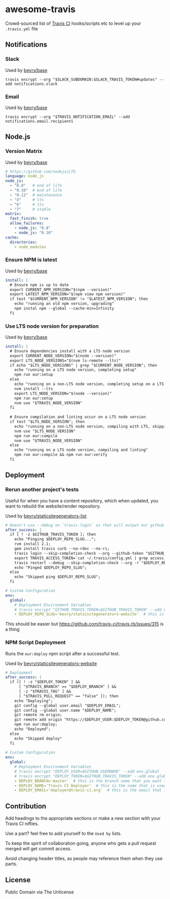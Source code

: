 # awesome-travis

Crowd-sourced list of [Travis CI](https://travis-ci.org) hooks/scripts etc to level up your `.travis.yml` file


## Notifications

### Slack

Used by [bevry/base](https://github.com/bevry/base)

```
travis encrypt --org "$SLACK_SUBDOMAIN:$SLACK_TRAVIS_TOKEN#updates" --add notifications.slack
```

### Email

Used by [bevry/base](https://github.com/bevry/base)

```
travis encrypt --org "$TRAVIS_NOTIFICATION_EMAIL" --add notifications.email.recipients
```


## Node.js

### Version Matrix

Used by [bevry/base](https://github.com/bevry/base)

``` yaml
# https://github.com/nodejs/LTS
language: node_js
node_js:
  - "0.8"   # end of life
  - "0.10"  # end of life
  - "0.12"  # maintenance
  - "4"     # lts
  - "6"     # lts
  - "7"     # stable
matrix:
  fast_finish: true
  allow_failures:
    - node_js: "0.8"
    - node_js: "0.10"
cache:
  directories:
    - node_modules
```

### Ensure NPM is latest

Used by [bevry/base](https://github.com/bevry/base)

``` yaml
install: |
  # Ensure npm is up to date
  export CURRENT_NPM_VERSION="$(npm --version)"
  export LATEST_NPM_VERSION="$(npm view npm version)"
  if test "$CURRENT_NPM_VERSION" != "$LATEST_NPM_VERSION"; then
    echo "running an old npm version, upgrading"
    npm instal npm --global --cache-min=Infinity
  fi
```

### Use LTS node version for preparation

Used by [bevry/base](https://github.com/bevry/base)

``` yaml
install: |
  # Ensure dependencies install with a LTS node version
  export CURRENT_NODE_VERSION="$(node --version)"
  export LTS_NODE_VERSIONS="$(nvm ls-remote --lts)"
  if echo "$LTS_NODE_VERSIONS" | grep "$CURRENT_NODE_VERSION"; then
    echo "running on a LTS node version, completing setup"
    npm run our:setup
  else
    echo "running on a non-LTS node version, completing setup on a LTS node version"
    nvm install --lts
    export LTS_NODE_VERSION="$(node --version)"
    npm run our:setup
    nvm use "$TRAVIS_NODE_VERSION"
  fi
  
  # Ensure compilation and linting occur on a LTS node version
  if test "$LTS_NODE_VERSION"; then
    echo "running on a non-LTS node version, compiling with LTS, skipping linting"
    nvm use "$LTS_NODE_VERSION"
    npm run our:compile
    nvm use "$TRAVIS_NODE_VERSION"
  else
    echo "running on a LTS node version, compiling and linting"
    npm run our:compile && npm run our:verify
  fi
```


## Deployment

### Rerun another project's tests

Useful for when you have a content repository, which when updated, you want to rebuild the website/render repository.

Used by [bevry/staticsitegenerators-list](https://github.com/bevry/staticsitegenerators-list)

``` yaml
# Doesn't use --debug on `travis login` as that will output our github token
after_success: |
  if [ ! -z $GITHUB_TRAVIS_TOKEN ]; then
    echo "Pinging $DEPLOY_REPO_SLUG...";
    rvm install 2.1;
    gem install travis curb --no-rdoc --no-ri;
    travis login --skip-completion-check --org --github-token "$GITHUB_TRAVIS_TOKEN";
    export TRAVIS_ACCESS_TOKEN=`cat ~/.travis/config.yml | grep access_token | sed 's/ *access_token: *//'`;
    travis restart --debug --skip-completion-check --org -r "$DEPLOY_REPO_SLUG" -t "$TRAVIS_ACCESS_TOKEN";
    echo "Pinged $DEPLOY_REPO_SLUG";
  else
    echo "Skipped ping $DEPLOY_REPO_SLUG";
  fi

# Custom Configuration
env:
  global:
    # Deployment Environment Variables
    # travis encrypt "GITHUB_TRAVIS_TOKEN=$GITHUB_TRAVIS_TOKEN" --add env.global
    - DEPLOY_REPO_SLUG='bevry/staticsitegenerators-website'  # this is the repo owner and repo name that you want tested and deployed, set correctly
```

This should be easier but https://github.com/travis-ci/travis.rb/issues/315 is a thing


### NPM Script Deployment

Runs the `our:deploy` npm script after a successful test.

Used by [bevry/staticsitegenerators-website](https://github.com/bevry/staticsitegenerators-website)

``` yaml
# Deployment
after_success: |
  if ([ ! -z "$DEPLOY_TOKEN" ] &&
      [ "$TRAVIS_BRANCH" == "$DEPLOY_BRANCH" ] &&
      [ -z "$TRAVIS_TAG" ] &&
      [ "$TRAVIS_PULL_REQUEST" == "false" ]); then
    echo "Deploying";
    git config --global user.email "$DEPLOY_EMAIL";
    git config --global user.name "$DEPLOY_NAME";
    git remote rm origin;
    git remote add origin "https://$DEPLOY_USER:$DEPLOY_TOKEN@github.com/$TRAVIS_REPO_SLUG.git";
    npm run our:deploy;
    echo "Deployed";
  else
    echo "Skipped deploy"
  fi
 
# Custom Configuration
env:
  global:
    # Deployment Environment Variables
    # travis encrypt "DEPLOY_USER=$GITHUB_USERNAME" --add env.global
    # travis encrypt "DEPLOY_TOKEN=$GITHUB_TRAVIS_TOKEN" --add env.global
    - DEPLOY_BRANCH='master'  # this is the branch name that you want tested and deployed, set correctly
    - DEPLOY_NAME='Travis CI Deployer'  # this is the name that is used for the deployment commit, set to whatever
    - DEPLOY_EMAIL='deployer@travis-ci.org'  # this is the email that is used for the deployment commit, set to whatever
```


## Contribution

Add headings to the appropriate sections or make a new section with your Travis CI nifties.

Use a part? feel free to add yourself to the `Used by` lists.

To keep the spirit of collaboration going, anyone who gets a pull request merged will get commit access.

Avoid changing header titles, as people may reference them when they use parts.


## License

Public Domain via The Unlicense
